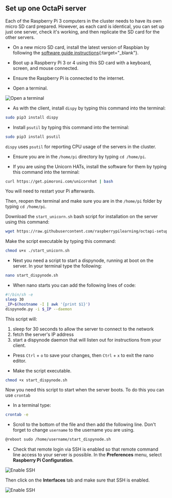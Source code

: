 ## Set up one OctaPi server

Each of the Raspberry Pi 3 computers in the cluster needs to have its own micro SD card prepared. However, as each card is identical, you can set up just one server, check it's working, and then replicate the SD card for the other servers.

- On a new micro SD card, install the latest version of Raspbian by following the [software guide instructions](https://www.raspberrypi.org/learning/software-guide/quickstart/){:target="_blank"}.

- Boot up a Raspberry Pi 3 or 4 using this SD card with a keyboard, screen, and mouse connected.

- Ensure the Raspberry Pi is connected to the internet.

- Open a terminal.

![Open a terminal](images/terminal.png)

- As with the client, install `dispy` by typing this command into the terminal:

```bash
sudo pip3 install dispy
```

- Install `psutil` by typing this command into the terminal:

```bash
sudo pip3 install psutil
```

`dispy` uses `psutil` for reporting CPU usage of the servers in the cluster.

- Ensure you are in the `/home/pi` directory by typing `cd /home/pi`.

- If you are using the Unicorn HATs, install the software for them by typing this command into the terminal:

```bash
curl https://get.pimoroni.com/unicornhat | bash
```

You will need to restart your Pi afterwards.

Then, reopen the terminal and make sure you are in the `/home/pi` folder by typing `cd /home/pi`.

Download the `start_unicorn.sh` bash script for installation on the server using this command:

```bash
wget https://raw.githubusercontent.com/raspberrypilearning/octapi-setup/master/server/start_unicorn.sh
```

Make the script executable by typing this command:

```bash
chmod u+x ./start_unicorn.sh
```

- Next you need a script to start a dispynode, running at boot on the server. In your terminal type the following:

```bash
nano start_dispynode.sh
```

- When nano starts you can add the following lines of code:

```bash
#!/bin/sh -e
sleep 30
_IP=$(hostname -I | awk '{print $1}')
dispynode.py -i $_IP --daemon
```

This script will:
1. sleep for 30 seconds to allow the server to connect to the network
2. fetch the server's IP address
3. start a dispynode daemon that will listen out for instructions from your client.

- Press `Ctrl` + `o` to save your changes, then `Ctrl` + `x` to exit the nano editor.

- Make the script executable.

```bash
chmod +x start_dispynode.sh
```

Now you need this script to start when the server boots. To do this you can use `crontab`

- In a terminal type:

```bash
crontab -e
```

- Scroll to the bottom of the file and then add the following line. Don't forget to change `username` to the username you are using.
```bash
@reboot sudo /home/username/start_dispynode.sh
```

- Check that remote login via SSH is enabled so that remote command line access to your server is possible. In the **Preferences** menu, select **Raspberry Pi Configuration**.

![Enable SSH](images/enable-ssh1.png)

Then click on the **Interfaces** tab and make sure that SSH is enabled.

![Enable SSH](images/enable-ssh.png)

